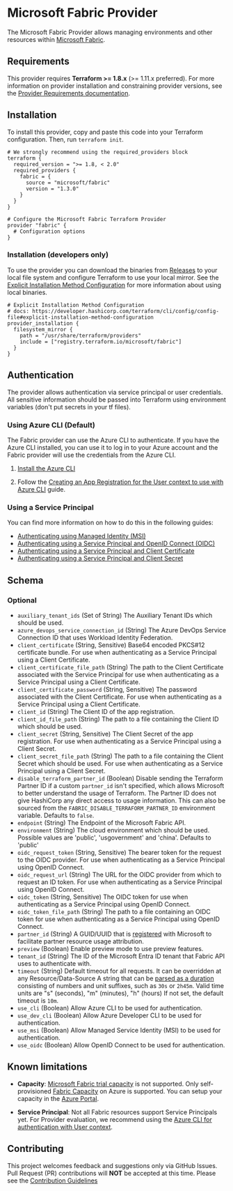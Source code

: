 # Microsoft Fabric Provider

The Microsoft Fabric Provider allows managing environments and other resources within [Microsoft Fabric](https://docs.microsoft.com/en-us/fabric/).

## Requirements

This provider requires **Terraform >= 1.8.x** (>= 1.11.x preferred). For more information on provider installation and constraining provider versions, see the [Provider Requirements documentation](https://developer.hashicorp.com/terraform/language/providers/requirements).

## Installation

To install this provider, copy and paste this code into your Terraform configuration. Then, run `terraform init`.

```hcl
# We strongly recommend using the required_providers block 
terraform {
  required_version = ">= 1.8, < 2.0"
  required_providers {
    fabric = {
      source = "microsoft/fabric"
      version = "1.3.0"
    }
  }
}

# Configure the Microsoft Fabric Terraform Provider
provider "fabric" {
  # Configuration options
}
```

### Installation (developers only)

To use the provider you can download the binaries from [Releases](https://github.com/microsoft/terraform-provider-fabric/releases) to your local file system and configure Terraform to use your local mirror. See the [Explicit Installation Method Configuration](https://developer.hashicorp.com/terraform/cli/config/config-file#explicit-installation-method-configuration) for more information about using local binaries.

```hcl
# Explicit Installation Method Configuration
# docs: https://developer.hashicorp.com/terraform/cli/config/config-file#explicit-installation-method-configuration
provider_installation {
  filesystem_mirror {
    path = "/usr/share/terraform/providers"
    include = ["registry.terraform.io/microsoft/fabric"]
  }
}
```

## Authentication

The provider allows authentication via service principal or user credentials. All sensitive information should be passed into Terraform using environment variables (don't put secrets in your tf files).

### Using Azure CLI (Default)

The Fabric provider can use the Azure CLI to authenticate. If you have the Azure CLI installed, you can use it to log in to your Azure account and the Fabric provider will use the credentials from the Azure CLI.

1. [Install the Azure CLI](https://docs.microsoft.com/en-us/cli/azure/install-azure-cli)

2. Follow the [Creating an App Registration for the User context to use with Azure CLI](https://registry.terraform.io/providers/microsoft/fabric/latest/docs/guides/auth_user_context) guide.

### Using a Service Principal

You can find more information on how to do this in the following guides:

- [Authenticating using Managed Identity (MSI)](https://registry.terraform.io/providers/microsoft/fabric/latest/docs/guides/auth_msi)
- [Authenticating using a Service Principal and OpenID Connect (OIDC)](https://registry.terraform.io/providers/microsoft/fabric/latest/docs/guides/auth_spn_oidc)
- [Authenticating using a Service Principal and Client Certificate](https://registry.terraform.io/providers/microsoft/fabric/latest/docs/guides/auth_spn_certificate)
- [Authenticating using a Service Principal and Client Secret](https://registry.terraform.io/providers/microsoft/fabric/latest/docs/guides/auth_spn_secret)

## Schema

### Optional

- `auxiliary_tenant_ids` (Set of String) The Auxiliary Tenant IDs which should be used.
- `azure_devops_service_connection_id` (String) The Azure DevOps Service Connection ID that uses Workload Identity Federation.
- `client_certificate` (String, Sensitive) Base64 encoded PKCS#12 certificate bundle. For use when authenticating as a Service Principal using a Client Certificate.
- `client_certificate_file_path` (String) The path to the Client Certificate associated with the Service Principal for use when authenticating as a Service Principal using a Client Certificate.
- `client_certificate_password` (String, Sensitive) The password associated with the Client Certificate. For use when authenticating as a Service Principal using a Client Certificate.
- `client_id` (String) The Client ID of the app registration.
- `client_id_file_path` (String) The path to a file containing the Client ID which should be used.
- `client_secret` (String, Sensitive) The Client Secret of the app registration. For use when authenticating as a Service Principal using a Client Secret.
- `client_secret_file_path` (String) The path to a file containing the Client Secret which should be used. For use when authenticating as a Service Principal using a Client Secret.
- `disable_terraform_partner_id` (Boolean) Disable sending the Terraform Partner ID if a custom `partner_id` isn't specified, which allows Microsoft to better understand the usage of Terraform. The Partner ID does not give HashiCorp any direct access to usage information. This can also be sourced from the `FABRIC_DISABLE_TERRAFORM_PARTNER_ID` environment variable. Defaults to `false`.
- `endpoint` (String) The Endpoint of the Microsoft Fabric API.
- `environment` (String) The cloud environment which should be used. Possible values are 'public', 'usgovernment' and 'china'. Defaults to 'public'
- `oidc_request_token` (String, Sensitive) The bearer token for the request to the OIDC provider. For use when authenticating as a Service Principal using OpenID Connect.
- `oidc_request_url` (String) The URL for the OIDC provider from which to request an ID token. For use when authenticating as a Service Principal using OpenID Connect.
- `oidc_token` (String, Sensitive) The OIDC token for use when authenticating as a Service Principal using OpenID Connect.
- `oidc_token_file_path` (String) The path to a file containing an OIDC token for use when authenticating as a Service Principal using OpenID Connect.
- `partner_id` (String) A GUID/UUID that is [registered](https://docs.microsoft.com/en-us/azure/marketplace/azure-partner-customer-usage-attribution) with Microsoft to facilitate partner resource usage attribution.
- `preview` (Boolean) Enable preview mode to use preview features.
- `tenant_id` (String) The ID of the Microsoft Entra ID tenant that Fabric API uses to authenticate with.
- `timeout` (String) Default timeout for all requests. It can be overridden at any Resource/Data-Source A string that can be [parsed as a duration](https://pkg.go.dev/time#ParseDuration) consisting of numbers and unit suffixes, such as `30s` or `2h45m`. Valid time units are "s" (seconds), "m" (minutes), "h" (hours) If not set, the default timeout is `10m`.
- `use_cli` (Boolean) Allow Azure CLI to be used for authentication.
- `use_dev_cli` (Boolean) Allow Azure Developer CLI to be used for authentication.
- `use_msi` (Boolean) Allow Managed Service Identity (MSI) to be used for authentication.
- `use_oidc` (Boolean) Allow OpenID Connect to be used for authentication.

## Known limitations

- **Capacity**: [Microsoft Fabric trial capacity](https://docs.microsoft.com/en-us/fabric/get-started/fabric-trial) is not supported. Only self-provisioned [Fabric Capacity](https://docs.microsoft.com/en-us/fabric/enterprise/licenses#capacity) on Azure is supported. You can setup your capacity in the [Azure Portal](https://portal.azure.com/).

- **Service Principal**: Not all Fabric resources support Service Principals yet. For Provider evaluation, we recommend using the [Azure CLI for authentication with User context](https://registry.terraform.io/providers/microsoft/fabric/latest/docs/guides/auth_user_context).

## Contributing

This project welcomes feedback and suggestions only via GitHub Issues. Pull Request (PR) contributions will **NOT** be accepted at this time. Please see the [Contribution Guidelines](https://github.com/microsoft/terraform-provider-fabric/blob/main/CONTRIBUTING.md)